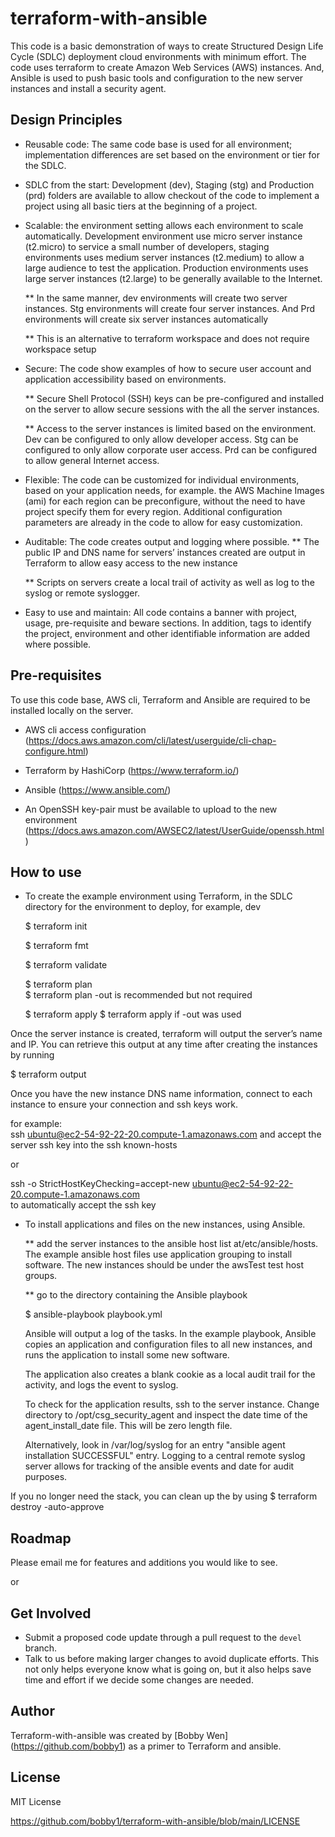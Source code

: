 # terraform-with-ansible
This code is a basic demonstration of ways to create Structured Design Life Cycle (SDLC) deployment cloud environments with minimum effort.  The code uses terraform to create Amazon Web Services (AWS) instances.  And, Ansible is used to push basic tools and configuration to the new server instances and install a security agent.

## Design Principles
* Reusable code: The same code base is used for all environment; implementation differences are set based on the environment or tier for the SDLC.
* SDLC from the start: Development (dev), Staging (stg) and Production (prd) folders are available to allow checkout of the code to implement a project using all basic tiers at the beginning of a project.
* Scalable:  the environment setting allows each environment to scale automatically.  Development environment use micro server instance (t2.micro) to service a small number of developers, staging environments uses medium server instances (t2.medium) to allow a large audience to test the application.  Production environments uses large server instances (t2.large) to be generally available to the Internet.

  ** In the same manner, dev environments will create two server instances.  Stg environments will create four server instances.  And Prd environments will create six server instances automatically

  ** This is an alternative to terraform workspace and does not require workspace setup

* Secure: The code show examples of how to secure user account and application accessibility based on environments.
  
  ** Secure Shell Protocol (SSH) keys can be pre-configured and installed on the server to allow secure sessions with the all the server instances.
  
  ** Access to the server instances is limited based on the environment.  Dev can be configured to only allow developer access.  Stg can be configured to only allow corporate user access.  Prd can be configured to allow general Internet access.

* Flexible: The code can be customized for individual environments, based on your application needs, for example.  the AWS Machine Images (ami) for each region can be preconfigure, without the need to have project specify them for every region. Additional configuration parameters are already in the code to allow for easy customization.  
  
* Auditable: The code creates output and logging where possible.
  ** The public IP and DNS name for servers’ instances created are output in Terraform to allow easy access to the new instance

  ** Scripts on servers create a local trail of activity as well as log to the syslog or remote syslogger.

* Easy to use and maintain:  All code contains a banner with project, usage, pre-requisite and beware sections.  In addition, tags to identify the project, environment and other identifiable information are added where possible.

## Pre-requisites

To use this code base, AWS cli, Terraform and Ansible are required to be installed locally on the server.

   * AWS cli access configuration (https://docs.aws.amazon.com/cli/latest/userguide/cli-chap-configure.html)
  
   * Terraform by HashiCorp (https://www.terraform.io/)
  
   * Ansible (https://www.ansible.com/)

   * An OpenSSH key-pair must be available to upload to the new environment (https://docs.aws.amazon.com/AWSEC2/latest/UserGuide/openssh.html)

## How to use

* To create the example environment using Terraform, in the SDLC directory for the environment to deploy, for example, dev

  $ terraform init

  $ terraform fmt

  $ terraform validate

  $ terraform plan  
        $ terraform plan -out <filename>  is recommended but not required

  $ terraform apply
        $ terraform apply <filename>  if -out was used
  
 Once the server instance is created, terraform will output the server’s name and IP.  You can retrieve this output at any time after creating the instances by running 
  
   $ terraform output
  
Once you have the new instance DNS name information, connect to each instance to ensure your connection and ssh keys work.

for example:  
  ssh ubuntu@ec2-54-92-22-20.compute-1.amazonaws.com 
  and accept the server ssh key into the ssh known-hosts
 
  or
  
  ssh -o StrictHostKeyChecking=accept-new ubuntu@ec2-54-92-22-20.compute-1.amazonaws.com    
  to automatically accept the ssh key

* To install applications and files on the new instances, using Ansible.

  **   add the server instances to the ansible host list at/etc/ansible/hosts.  The example ansible host files use application grouping to install software.  The new instances should be under the awsTest test host groups.

  ** go to the directory containing the Ansible playbook

     $ ansible-playbook playbook.yml

     Ansible will output a log of the tasks.  In the example playbook, Ansible copies an application and configuration files to all new instances, and runs the application to install some new software.

  The application also creates a blank cookie as a local audit trail for the activity, and logs the event to syslog.

  To check for the application results, ssh to the server instance.  Change directory to /opt/csg_security_agent and inspect the date time of the agent_install_date file.  This will be zero length file.
  
  Alternatively, look in /var/log/syslog for an entry "ansible agent installation SUCCESSFUL" entry.  Logging to a central remote syslog server allows for tracking of the ansible events and date for audit purposes. 

If you no longer need the stack,  you can clean up the by using
  $ terraform destroy -auto-approve

## Roadmap

Please email me for features and additions you would like to see.  

or

## Get Involved

* Submit a proposed code update through a pull request to the `devel` branch.
* Talk to us before making larger changes
  to avoid duplicate efforts. This not only helps everyone
  know what is going on, but it also helps save time and effort if we decide
  some changes are needed.

## Author

Terraform-with-ansible was created by [Bobby Wen] (https://github.com/bobby1) as a primer to Terraform and ansible.

## License

MIT License

https://github.com/bobby1/terraform-with-ansible/blob/main/LICENSE
